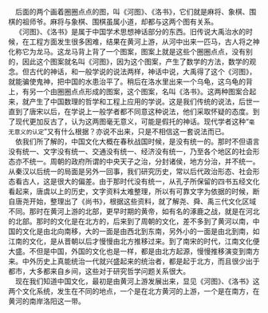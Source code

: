 &emsp;后面的两个画着圈圈点点的图，叫《河图》、《洛书》，它们就是麻将、象棋、围棋的祖师爷。麻将与象棋、围棋虽属小道，却都与这两个图有关系。<br>&emsp;《河图》、《洛书》是属于中国学术思想神话部分的东西。旧传说大禹治水的时候，在工程方面发生很多困难，结果在黄河上游，从河中出来一匹马，古人将之神化称它为龙马。这龙马背上背了一个图案，图案上就是这些个圈圈点点，没有别的，因此这个图案就名叫《河图》，因为这个图案，产生了数学的方法，数学的观念。但古代的神话，和一般学说的说法两样，神话中说，大禹得了这个《河图》，就能骗使鬼神，把中国的水患治平了。稍后在洛水里出来一个乌龟，这乌龟的背上，有另一个由圈圈点点形成的图案，这个图案，名叫《洛书》。这两种图案合起来，就产生了中国数理的哲学和工程上应用的学说。这是我们传统的说法，后世一直到了唐宋以后，在学说上一般学者都不同意这种说法，他们采取怀疑的态度。到了现代更加反古了，认为这两图毫无意义，可能是假托的神话。现代学者这种“``毫无意义的认定``”又有什么根据？亦说不出来，只是不相信这一套说法而已。<br>&emsp;依我们所了解的，中国文化大概在春秋战国时候，是没有统一的。那时不但语言没有统一、文字没有统一、交通没有统一、经济没有统一，乃至各个地区的社会形态亦不统一。周朝的政府所谓的中央天子之治，分封诸侯，地方分治，并不统一。从秦汉以后统一的局面是另外一回事，我们研究历史，常以后代政治形态、社会形态看古人，这是很大的偏差。由于那时代没有统一，从孔子所保留的四书五经文化看起来，唐虞以上的历史，文字资料太难整理，所以有可靠文字为依据的时候，断自唐尧开始，整理出了《尚书》，根据这些资料，就了解尧、舜、禹三代文化区域不同。那时在黄河上游的北部，更早时期的黄帝，如有名的涿鹿之战，就是在河北的北部。那时的文化是在北方的，后来到了周朝的文化，差不多到了黄河以南，中国的文化是由北向南移，大的一面是由西北到东南，另外小的一面是由北到南，如江南的文化，是从晋朝以后才慢慢由北方推移过来。到了南宋的时代，江南文化便大盛。不但是中国，外国的文化也是一样，都是由北方起源，慢慢推移演变到南方来。中外历史上真能统治一代就兴盛起来的统治者，都是起于北方，而且很少出于都市，大多都来自乡间，这些对于研究哲学问题关系很大。<br>&emsp;现在我们知道中国文化，最初是由黄河上游发展出来，显见《河图》、《洛书》这两个文化系统，发生在不同的地点，一个是在北方黄河的上游，一个是在南方，在黄河的南岸洛阳这一带。<br>